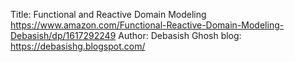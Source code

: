 
Title: Functional and Reactive Domain Modeling
https://www.amazon.com/Functional-Reactive-Domain-Modeling-Debasish/dp/1617292249
Author: Debasish Ghosh
blog: https://debasishg.blogspot.com/
